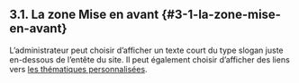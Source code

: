## 3.1\. La zone Mise en avant {#3-1-la-zone-mise-en-avant}

L’administrateur peut choisir d’afficher un texte court du type slogan juste en-dessous de l’entête du site. Il peut également choisir d’afficher des liens vers [les thématiques personnalisées](../2_configuration_generale/24_thematiques.md).